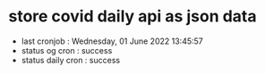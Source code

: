 # store covid daily api as json data

- last cronjob : Wednesday, 01 June 2022 13:45:57
- status og cron : success
- status daily cron : success
      
      